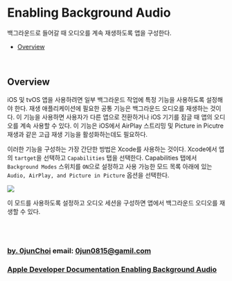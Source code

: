 # Enabling Background Audio
백그라운드로 들어갈 때 오디오를 계속 재생하도록 앱을 구성한다.


* [Overview](#overview)


&nbsp;      
## Overview
iOS 및 tvOS 앱을 사용하려면 일부 백그라운드 작업에 특정 기능을 사용하도록 설정해야 한다. 재생 애플리케이션에 필요한 공통 기능은 백그라운드 오디오를 재생하는 것이다. 이 기능을 사용하면 사용자가 다른 앱으로 전환하거나 iOS 기기를 잠글 때 앱의 오디오를 계속 사용할 수 있다. 이 기능은 iOS에서 AirPlay 스트리밍 및 Picture in Picutre 재생과 같은 고급 재생 기능을 활성화하는데도 필요하다.


이러한 기능을 구성하는 가장 간단한 방법은 Xcode를 사용하는 것이다. Xcode에서 앱의 `tartget`을 선택하고 `Capabilities` 탭을 선택한다. Capabilities 탭에서 `Background Modes` 스위치를 `ON`으로 설정하고 사용 가능한 모드 목록 아래에 있는 `Audio, AirPlay, and Picture in Picture` 옵션을 선택한다.


![](https://github.com/0jun0815/YJStudy/blob/master/애플%20개발자%20문서%20번역/Enabling%20Background%20Audio/Images/background-modes.png)


이 모드를 사용하도록 설정하고 오디오 세션을 구성하면 앱에서 백그라운드 오디오를 재생할 수 있다.


&nbsp;      
&nbsp;      
### [by. 0junChoi](https://github.com/0jun0815) email: <0jun0815@gamil.com>
### [Apple Developer Documentation Enabling Background Audio](https://developer.apple.com/documentation/avfoundation/media_assets_playback_and_editing/creating_a_basic_video_player_ios_and_tvos/enabling_background_audio)
